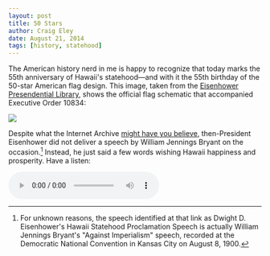 ```yaml
---  
layout: post 
title: 50 Stars
author: Craig Eley 
date: August 21, 2014
tags: [history, statehood]
---
```


The American history nerd in me is happy to recognize that today marks the 55th anniversary of Hawaii's statehood—and with it the 55th birthday of the 50-star American flag design. This image, taken from the [Eisenhower Presendential Library](http://www.eisenhower.archives.gov/research/online_documents/flag.html), shows the official flag schematic that accompanied Executive Order 10834:

![](http://d.pr/iUIU+)

Despite what the Internet Archive [might have you believe](https://archive.org/details/de50th), then-President Eisenhower did not deliver a speech by William Jennings Bryant on the occasion.[^148211543] Instead, he just said a few words wishing Hawaii happiness and prosperity. Have a listen:

<audio controls><source src="/audio/eisenhower_statehood.mp3" type="audio/mpeg"></audio>

[^148211543]: For unknown reasons, the speech identified at that link as Dwight D. Eisenhower's Hawaii Statehood Proclamation Speech is actually William Jennings Bryant's "Against Imperialism" speech, recorded at the Democratic National Convention in Kansas City on August 8, 1900.
